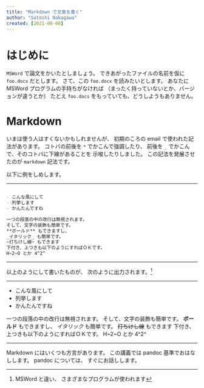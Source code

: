 ```yaml
---
title: "Markdown で文章を書く"
author: "Satoshi Nakagawa"
created: [2021-08-08]
---
```


# はじめに

`MSWord` で論文をかいたとしましょう。
できあがったファイルの名前を仮に `foo.docx` だとします。
さて、この `foo.docx` を読みたいとします。
あなたに MSWord プログラムの手持ちがなければ
（まったく持っていないとか、バージョンが違うとか）
たとえ `foo.docs` をもっていても、どうしようもありません。


# Markdown

いまは使う人はすくないかもしれませんが、
初期のころの email で使われた記法があります。
コトバの前後を `*` でかこんで強調したり、
前後を `_` でかこんで、そのコトバに下線があることを
示唆したりしました。
この記法を発展させたのが `markdown` 記法です。

以下に例をしめします。

-----

```markdown

- こんな風にして
- 列挙します
- かんたんですね

一つの段落の中の改行は無視されます。
そして、文字の装飾も簡単です。
**ボールド** もできますし、
_イタリック_ も簡単です。
~打ちけし線~ もできます
下付き、上つきも以下のようにすればＯＫです。
H~2~O とか 4^2^


```

-----

以上のようにして書いたものが、
次のように出力されます。[^md]

[^md]: MSWord と違い、
  さまざまなプログラムが使われます

-----

- こんな風にして
- 列挙します
- かんたんですね

一つの段落の中の改行は無視されます。
そして、文字の装飾も簡単です。
**ボールド** もできますし、
_イタリック_ も簡単です。
~~打ちけし線~~ もできます
下付き、上つきも以下のようにすればＯＫです。
H~2~O とか 4^2^

-----

Markdown にはいくつも方言があります。
この講義では pandoc 基準でおはなしします。
pandoc については、
すぐにお話しします。




